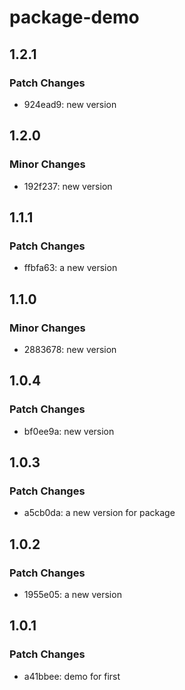 # package-demo

## 1.2.1

### Patch Changes

- 924ead9: new version

## 1.2.0

### Minor Changes

- 192f237: new version

## 1.1.1

### Patch Changes

- ffbfa63: a new version

## 1.1.0

### Minor Changes

- 2883678: new version

## 1.0.4

### Patch Changes

- bf0ee9a: new version

## 1.0.3

### Patch Changes

- a5cb0da: a new version for package

## 1.0.2

### Patch Changes

- 1955e05: a new version

## 1.0.1

### Patch Changes

- a41bbee: demo for first
